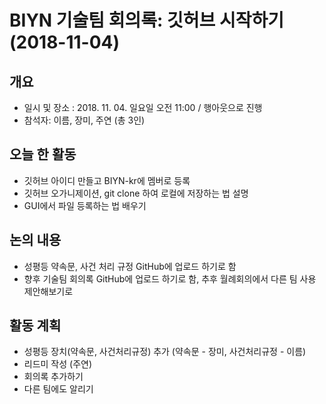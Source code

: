 # BIYN 기술팀 회의록: 깃허브 시작하기 (2018-11-04)

## 개요
- 일시 및 장소 : 2018. 11. 04. 일요일 오전 11:00 / 행아웃으로 진행
- 참석자: 이름, 장미, 주연 (총 3인)

## 오늘 한 활동

- 깃허브 아이디 만들고 BIYN-kr에 멤버로 등록
- 깃허브 오가니제이션, git clone 하여 로컬에 저장하는 법 설명
- GUI에서 파일 등록하는 법 배우기

## 논의 내용
- 성평등 약속문, 사건 처리 규정 GitHub에 업로드 하기로 함
- 향후 기술팀 회의록 GitHub에 업로드 하기로 함, 추후 월례회의에서 다른 팀 사용 제안해보기로

## 활동 계획

- 성평등 장치(약속문, 사건처리규정) 추가 (약속문 - 장미, 사건처리규정 - 이름)
- 리드미 작성 (주연)
- 회의록 추가하기 
- 다른 팀에도 알리기
